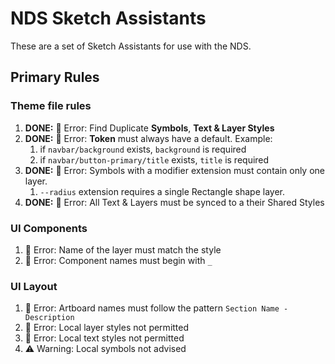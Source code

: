 # NDS Sketch Assistants

These are a set of Sketch Assistants for use with the NDS.

## Primary Rules

### Theme file rules
1. **DONE:** 🛑 Error: Find Duplicate **Symbols**, **Text & Layer Styles**
1. **DONE:** 🛑 Error: **Token** must always have a default. Example:
	1. if `navbar/background` exists, `background` is required
	2. if `navbar/button-primary/title` exists, `title` is required
1. **DONE:** 🛑 Error: Symbols with a modifier extension must contain only one layer.
	1. `--radius` extension requires a single Rectangle shape layer.
1. **DONE:** 🛑 Error: All Text & Layers must be synced to a their Shared Styles

### UI Components
1. 🛑 Error: Name of the layer must match the style
1. 🛑 Error: Component names must begin with `_`


### UI Layout
1. 🛑 Error: Artboard names must follow the pattern `Section Name - Description`
1. 🛑 Error: Local layer styles not permitted
1. 🛑 Error: Local text styles not permitted
1. ⚠️ Warning: Local symbols not advised